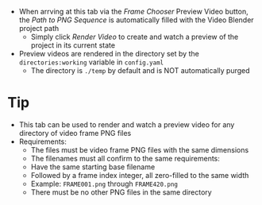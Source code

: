 - When arrving at this tab via the _Frame Chooser_ Preview Video button, the _Path to PNG Sequence_ is automatically filled with the Video Blender project path
    - Simply click _Render Video_ to create and watch a preview of the project in its current state
- Preview videos are rendered in the directory set by the `directories:working` variable in `config.yaml`
    - The directory is `./temp` by default and is NOT automatically purged

# Tip
- This tab can be used to render and watch a preview video for any directory of video frame PNG files
- Requirements:
    - The files must be video frame PNG files with the same dimensions
    - The filenames must all confirm to the same requirements:
    - Have the same starting base filename
    - Followed by a frame index integer, all zero-filled to the same width
    - Example: `FRAME001.png` through `FRAME420.png`
    - There must be no other PNG files in the same directory
